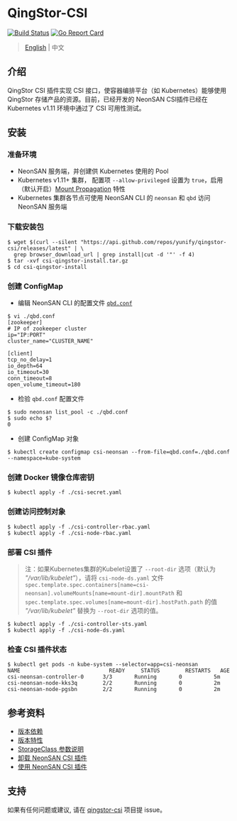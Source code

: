 # QingStor-CSI

[![Build Status](https://travis-ci.org/yunify/qingstor-csi.svg?branch=master)](https://travis-ci.org/yunify/qingstor-csi)
[![Go Report Card](https://goreportcard.com/badge/github.com/yunify/qingstor-csi)](https://goreportcard.com/report/github.com/yunify/qingstor-csi)

> [English](README.md) | 中文
## 介绍

QingStor CSI 插件实现 CSI 接口，使容器编排平台（如 Kubernetes）能够使用 QingStor 存储产品的资源。目前，已经开发的 NeonSAN CSI插件已经在 Kubernetes v1.11 环境中通过了 CSI 可用性测试。

## 安装

### 准备环境

- NeonSAN 服务端，并创建供 Kubernetes 使用的 Pool
- Kubernetes v1.11+ 集群， 配置项 `--allow-privileged` 设置为 `true`，启用（默认开启）[Mount Propagation](https://kubernetes.io/docs/concepts/storage/volumes/#mount-propagation) 特性
- Kubernetes 集群各节点可使用 NeonSAN CLI 的 `neonsan` 和 `qbd` 访问 NeonSAN 服务端

### 下载安装包

```
$ wget $(curl --silent "https://api.github.com/repos/yunify/qingstor-csi/releases/latest" | \
  grep browser_download_url | grep install|cut -d '"' -f 4)
$ tar -xvf csi-qingstor-install.tar.gz
$ cd csi-qingstor-install
```

### 创建 ConfigMap

- 编辑 NeonSAN CLI 的配置文件 [`qbd.conf`](./deploy/neonsan/kubernetes/qbd.conf)
```
$ vi ./qbd.conf
[zookeeper]
# IP of zookeeper cluster
ip="IP:PORT"
cluster_name="CLUSTER_NAME"

[client]
tcp_no_delay=1
io_depth=64
io_timeout=30
conn_timeout=8
open_volume_timeout=180
```

- 检验 `qbd.conf` 配置文件

```
$ sudo neonsan list_pool -c ./qbd.conf
$ sudo echo $?
0
```

- 创建 ConfigMap 对象
```
$ kubectl create configmap csi-neonsan --from-file=qbd.conf=./qbd.conf --namespace=kube-system
```

### 创建 Docker 镜像仓库密钥

```
$ kubectl apply -f ./csi-secret.yaml
```

### 创建访问控制对象

```
$ kubectl apply -f ./csi-controller-rbac.yaml
$ kubectl apply -f ./csi-node-rbac.yaml
```

### 部署 CSI 插件

> 注：如果Kubernetes集群的Kubelet设置了 `--root-dir` 选项（默认为 *"/var/lib/kubelet"*），请将 `csi-node-ds.yaml` 文件 `spec.template.spec.containers[name=csi-neonsan].volumeMounts[name=mount-dir].mountPath` 和 `spec.template.spec.volumes[name=mount-dir].hostPath.path` 的值 *"/var/lib/kubelet"* 替换为 `--root-dir` 选项的值。

```
$ kubectl apply -f ./csi-controller-sts.yaml
$ kubectl apply -f ./csi-node-ds.yaml
```

### 检查 CSI 插件状态

```
$ kubectl get pods -n kube-system --selector=app=csi-neonsan
NAME                            READY     STATUS        RESTARTS   AGE
csi-neonsan-controller-0      3/3       Running       0          5m
csi-neonsan-node-kks3q        2/2       Running       0          2m
csi-neonsan-node-pgsbn        2/2       Running       0          2m
```


## 参考资料

- [版本依赖](docs/reference_zh.md)
- [版本特性](docs/reference_zh.md)
- [StorageClass 参数说明](docs/reference_zh.md)
- [卸载 NeonSAN CSI 插件](docs/uninstall_neonsan_zh.md)
- [使用 NeonSAN CSI 插件](docs/usage_neonsan_zh.md)

## 支持
如果有任何问题或建议, 请在 [qingstor-csi](https://github.com/yunify/qingstor-csi/issues) 项目提 issue。
